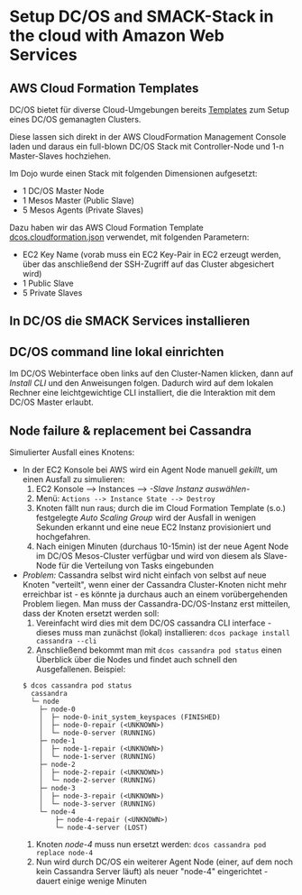 # Setup DC/OS and SMACK-Stack in the cloud with Amazon Web Services

## AWS Cloud Formation Templates

DC/OS bietet für diverse Cloud-Umgebungen bereits [Templates](https://downloads.dcos.io/dcos/stable/aws.html) zum Setup eines DC/OS gemanagten Clusters.

Diese lassen sich direkt in der AWS CloudFormation Management Console laden und daraus ein full-blown DC/OS Stack mit Controller-Node und 1-n Master-Slaves hochziehen.

Im Dojo wurde einen Stack mit folgenden Dimensionen aufgesetzt:
* 1 DC/OS Master Node
* 1 Mesos Master (Public Slave)
* 5 Mesos Agents (Private Slaves)

Dazu haben wir das AWS Cloud Formation Template [dcos.cloudformation.json](dcos.cloudformation.json) verwendet, mit folgenden Parametern:
* EC2 Key Name (vorab muss ein EC2 Key-Pair in EC2 erzeugt werden, über das anschließend der SSH-Zugriff auf das Cluster abgesichert wird)
* 1 Public Slave
* 5 Private Slaves

## In DC/OS die SMACK Services installieren


## DC/OS command line lokal einrichten

Im DC/OS Webinterface oben links auf den Cluster-Namen klicken, dann auf _Install CLI_ und den Anweisungen folgen.
Dadurch wird auf dem lokalen Rechner eine leichtgewichtige CLI installiert, die die Interaktion mit dem DC/OS Master erlaubt.

## Node failure & replacement bei Cassandra

Simulierter Ausfall eines Knotens:
* In der EC2 Konsole bei AWS wird ein Agent Node manuell _gekillt_, um einen Ausfall zu simulieren:
  1. EC2 Konsole --> Instances --> _-Slave Instanz auswählen-_
  1. Menü: `Actions --> Instance State --> Destroy`
  1. Knoten fällt nun raus; durch die im Cloud Formation Template (s.o.) festgelegte _Auto Scaling Group_ wird der Ausfall in wenigen Sekunden erkannt und eine neue EC2 Instanz provisioniert und hochgefahren.
  1. Nach einigen Minuten (durchaus 10-15min) ist der neue Agent Node im DC/OS Mesos-Cluster verfügbar und wird von diesem als Slave-Node für die Verteilung von Tasks eingebunden
* *Problem:* Cassandra selbst wird nicht einfach von selbst auf neue Knoten "verteilt", wenn einer der Cassandra Cluster-Knoten nicht mehr erreichbar ist - es könnte ja durchaus auch an einem vorübergehenden Problem liegen. Man muss der Cassandra-DC/OS-Instanz erst mitteilen, dass der Knoten ersetzt werden soll:
  1. Vereinfacht wird dies mit dem DC/OS cassandra CLI interface - dieses muss man zunächst (lokal) installieren: `dcos package install cassandra --cli`
  1. Anschließend bekommt man mit `dcos cassandra pod status` einen Überblick über die Nodes und findet auch schnell den Ausgefallenen. Beispiel:
    ```
    $ dcos cassandra pod status
      cassandra
      └─ node
        ├─ node-0
        │  ├─ node-0-init_system_keyspaces (FINISHED)
        │  ├─ node-0-repair (<UNKNOWN>)
        │  └─ node-0-server (RUNNING)
        ├─ node-1
        │  ├─ node-1-repair (<UNKNOWN>)
        │  └─ node-1-server (RUNNING)
        ├─ node-2
        │  ├─ node-2-repair (<UNKNOWN>)
        │  └─ node-2-server (RUNNING)
        ├─ node-3
        │  ├─ node-3-repair (<UNKNOWN>)
        │  └─ node-3-server (RUNNING)
        └─ node-4
            ├─ node-4-repair (<UNKNOWN>)
            └─ node-4-server (LOST)
    ```
  1. Knoten *node-4* muss nun ersetzt werden: `dcos cassandra pod replace node-4`
  1. Nun wird durch DC/OS ein weiterer Agent Node (einer, auf dem noch kein Cassandra Server läuft) als neuer "node-4" eingerichtet - dauert einige wenige Minuten